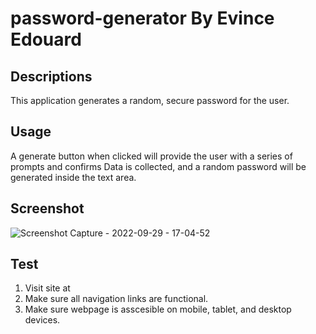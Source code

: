 # password-generator By Evince Edouard

## Descriptions
This application generates a random, secure password for the user.

## Usage
A generate button when clicked will provide the user with a series of prompts and confirms
Data is collected, and a random password will be generated inside the text area.


## Screenshot
![Screenshot Capture - 2022-09-29 - 17-04-52](https://user-images.githubusercontent.com/111817163/193141864-c7338d70-117e-4669-951f-2e1a06d66f30.png)

## Test
1. Visit site at 
2. Make sure all navigation links are functional.
3. Make sure webpage is asscesible on mobile, tablet, and desktop devices.

